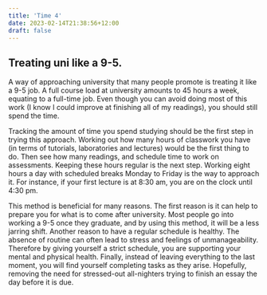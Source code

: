 ```yaml
---
title: 'Time 4'
date: 2023-02-14T21:38:56+12:00
draft: false
---
```


## Treating uni like a 9-5.

A way of approaching university that many people promote is treating it like a 9-5 job. A full course load at university amounts to 45 hours a week, equating to a full-time job. Even though you can avoid doing most of this work (I know I could improve at finishing all of my readings), you should still spend the time.

Tracking the amount of time you spend studying should be the first step in trying this approach. Working out how many hours of classwork you have (in terms of tutorials, laboratories and lectures) would be the first thing to do. Then see how many readings, and schedule time to work on assessments. Keeping these hours regular is the next step. Working eight hours a day with scheduled breaks Monday to Friday is the way to approach it. For instance, if your first lecture is at 8:30 am, you are on the clock until 4:30 pm.

This method is beneficial for many reasons. The first reason is it can help to prepare you for what is to come after university. Most people go into working a 9-5 once they graduate, and by using this method, it will be a less jarring shift. Another reason to have a regular schedule is healthy. The absence of routine can often lead to stress and feelings of unmanageability. Therefore by giving yourself a strict schedule, you are supporting your mental and physical health. Finally, instead of leaving everything to the last moment, you will find yourself completing tasks as they arise. Hopefully, removing the need for stressed-out all-nighters trying to finish an essay the day before it is due.
